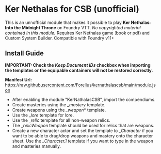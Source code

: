# Ker Nethalas for CSB (unofficial)
This is an unnofficial module that makes it possible to play **Ker Nethalas: Into the Midnight Throne** on Foundry VTT. _No copyrighted material contained in this module._ Requires Ker Nethalas game (book or pdf) and Custom System Builder. Compatible with Foundry v11+

## Install Guide
**IMPORTANT: Check the *Keep Document IDs* checkbox when importing the templates or the equipable containers will not be restored correctly.**

**Manifest Url:** https://raw.githubusercontent.com/Forelius/kernathalascsb/main/module.json

* After enabling the module "KerNathalasCSB", import the compendiums.
* Create masteries using the *_mastery* template.
* Create weapons using the *_weapon** template.
* Use the __lore_ template for lore.
* Use the __relic_ template for all non-weapon relics.
* The __relicWeapon_ template should be used for relics that are weapons.
* Create a new character actor and set the template to *_Character* if you want to be able to drag/drop weapons and mastery onto the character sheet. Use the *_Character.1* template if you want to type in the weapon and masteries manually.
